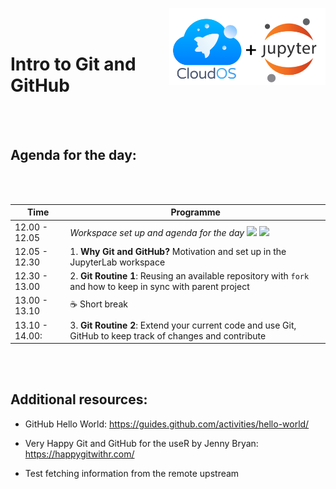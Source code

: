 
<p align="center">
  <img src="https://github.com/lifebit-ai/jax-jupyter/raw/master/img/cloudos_x_jupy.png"  width="250" align="right" >
</p>
<br/><br/>


# Intro to Git and GitHub
<br/><br/>


## Agenda for the day:

<br/><br/>

| Time        | Programme       |
| ----------- | --------------------------------------------------------------------------- |
| 12.00 - 12.05 | _Workspace set up and agenda for the day_ <img src="https://encrypted-tbn0.gstatic.com/images?q=tbn:ANd9GcQGO2P0vFlvhsDbmltsjjIWZMi1dQCduIkuwA&usqp=CAU"  width="10"> <img src="https://git-scm.com/images/logos/downloads/Git-Logo-1788C.png"  width="25"> |
| 12.05 - 12.30 | 1. **Why Git and GitHub?** Motivation and set up in the JupyterLab workspace |
| 12.30 - 13.00 | 2. **Git Routine 1**: Reusing an available repository with `fork` and how to keep in sync with parent project |
| 13.00 - 13.10 |:coffee: Short break |
| 13.10 - 14.00:| 3. **Git Routine 2**: Extend your current code and use Git, GitHub to keep track of changes and contribute |

<br/><br/>                                                     



## Additional resources:

- GitHub Hello World: https://guides.github.com/activities/hello-world/
- Very Happy Git and GitHub for the useR by Jenny Bryan: https://happygitwithr.com/


- Test fetching information from the remote upstream

